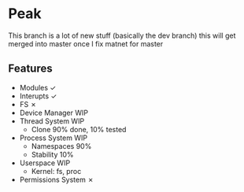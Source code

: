 # Peak

This branch is a lot of new stuff (basically the dev branch) this will get merged into master once I fix matnet for master

## Features
- Modules ✓
- Interupts ✓
- FS ✗
- Device Manager WIP
- Thread System WIP
	- Clone 90% done, 10% tested
- Process System WIP
	- Namespaces 90%
	- Stability 10%
- Userspace WIP
	- Kernel: fs, proc
- Permissions System ✗